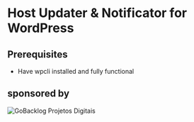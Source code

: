 # Host Updater & Notificator for WordPress

## Prerequisites

- Have wpcli installed and fully functional

## sponsored by
![GoBacklog Projetos Digitais](https://gobacklog.com/wp-content/uploads/2017/01/gobacklog-logo-2x.png)
